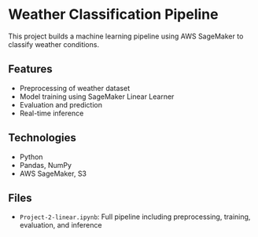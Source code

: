 # Weather Classification Pipeline

This project builds a machine learning pipeline using AWS SageMaker to classify weather conditions.

## Features
- Preprocessing of weather dataset
- Model training using SageMaker Linear Learner
- Evaluation and prediction
- Real-time inference

## Technologies
- Python
- Pandas, NumPy
- AWS SageMaker, S3

## Files
- `Project-2-linear.ipynb`: Full pipeline including preprocessing, training, evaluation, and inference
